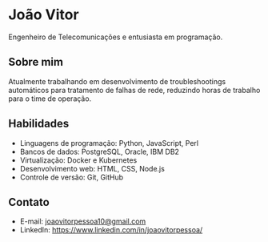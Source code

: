 # João Vitor

Engenheiro de Telecomunicações e entusiasta em programação.

## Sobre mim

Atualmente trabalhando em desenvolvimento de troubleshootings automáticos para tratamento de falhas de rede, reduzindo horas de trabalho para o time de operação.

## Habilidades

- Linguagens de programação: Python, JavaScript, Perl
- Bancos de dados: PostgreSQL, Oracle, IBM DB2
- Virtualização: Docker e Kubernetes
- Desenvolvimento web: HTML, CSS, Node.js
- Controle de versão: Git, GitHub

## Contato

- E-mail: joaovitorpessoa10@gmail.com
- LinkedIn: https://www.linkedin.com/in/joaovitorpessoa/

